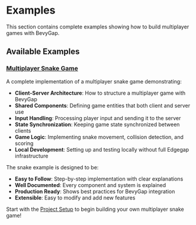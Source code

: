 # Examples

This section contains complete examples showing how to build multiplayer games with BevyGap.

## Available Examples

### [Multiplayer Snake Game](./snake/index.md)

A complete implementation of a multiplayer snake game demonstrating:

- **Client-Server Architecture**: How to structure a multiplayer game with BevyGap
- **Shared Components**: Defining game entities that both client and server use
- **Input Handling**: Processing player input and sending it to the server
- **State Synchronization**: Keeping game state synchronized between clients
- **Game Logic**: Implementing snake movement, collision detection, and scoring
- **Local Development**: Setting up and testing locally without full Edgegap infrastructure

The snake example is designed to be:
- **Easy to Follow**: Step-by-step implementation with clear explanations
- **Well Documented**: Every component and system is explained
- **Production Ready**: Shows best practices for BevyGap integration
- **Extensible**: Easy to modify and add new features

Start with the [Project Setup](./snake/setup.md) to begin building your own multiplayer snake game!